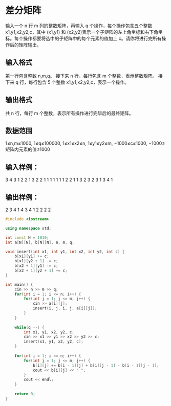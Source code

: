 # 差分矩阵

输入一个 n 行 m 列的整数矩阵，再输入 q 个操作，每个操作包含五个整数 x1,y1,x2,y2,c，其中 (x1,y1) 和 (x2,y2)表示一个子矩阵的左上角坐标和右下角坐标。每个操作都要将选中的子矩阵中的每个元素的值加上 c。请你将进行完所有操作后的矩阵输出。

## 输入格式

第一行包含整数 n,m,q。
接下来 n 行，每行包含 m 个整数，表示整数矩阵。
接下来 q 行，每行包含 5 个整数 x1,y1,x2,y2,c，表示一个操作。

## 输出格式

共 n 行，每行 m 个整数，表示所有操作进行完毕后的最终矩阵。

## 数据范围

1≤n,m≤1000,
1≤q≤100000,
1≤x1≤x2≤n,
1≤y1≤y2≤m,
−1000≤c≤1000,
−1000≤矩阵内元素的值≤1000

## 输入样例：

3 4 3
1 2 2 1
3 2 2 1
1 1 1 1
1 1 2 2 1
1 3 2 3 2
3 1 3 4 1

## 输出样例：

2 3 4 1
4 3 4 1
2 2 2 2

```cpp
#include <iostream>

using namespace std;

int const N = 1010;
int a[N][N], b[N][N], n, m, q;

void insert(int x1, int y1, int x2, int y2, int c) {
    b[x1][y1] += c;
    b[x1][y2 + 1] -= c;
    b[x2 + 1][y1] -= c;
    b[x2 + 1][y2 + 1] += c;
}

int main() {
    cin >> n >> m >> q;
    for(int i = 1; i <= n; i++) {
        for(int j = 1; j <= m; j++) {
            cin >> a[i][j];
            insert(i, j, i, j, a[i][j]);
        }
    }
    
    while(q --) {
        int x1, y1, x2, y2, c;
        cin >> x1 >> y1 >> x2 >> y2 >> c;
        insert(x1, y1, x2, y2, c);
    }
    
    for(int i = 1; i <= n; i++) {
        for(int j = 1; j <= m; j++) {
            b[i][j] += b[i - 1][j] + b[i][j - 1] - b[i - 1][j - 1];
            cout << b[i][j] << " ";
        }
        cout << endl;
    }
    
    return 0;
}
```
